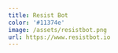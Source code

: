 ```yaml
---
title: Resist Bot
color: '#11374e'
image: /assets/resistbot.png
url: https://www.resistbot.io
---
```

